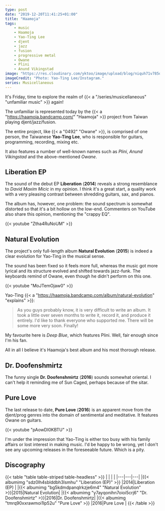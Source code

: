 ```yaml
---
type: post
date: "2019-12-20T11:41:25+01:00"
title: "Haamoja"
tags:
    - music
    - Haamoja
    - Yao-Ting Lee
    - djent
    - jazz
    - fusion
    - progressive metal
    - Owane
    - Plini
    - Anund Vikingstad
image: "https://res.cloudinary.com/yktoo/image/upload/blog/niquh71v785d60csoxj1.jpg"
imageCredit: "Photo: Yao-Ting Lee/Instagram."
series: Musicellaneous
---
```


It's Friday, time to explore the realm of {{< a "/series/musicellaneous" "unfamiliar music" >}} again!

The unfamiliar is represented today by the {{< a "https://haamoja.bandcamp.com/" "Haamoja" >}} project from Taiwan playing djent/jazz/fusion.

<!--more-->

The entire project, like {{< a "0492" "Owane" >}},  is comprised of one person, the Taiwanese **Yao-Ting Lee**, who is responsible for guitars, programming, recording, mixing etc.

It also features a number of well-known names such as *Plini*, *Anund Vikingstad* and the above-mentioned *Owane*.

## Liberation EP

The sound of the debut EP **Liberation** (**2014**) reveals a strong resemblance to *David Maxim Micic* in my opinion. I think it's a great start, a quality work with a very pleasing contrast between shredding guitars, sax, and pianos.

The album has, however, one problem: the sound spectrum is somewhat distorted so that it's a bit hollow on the low-end. Commenters on YouTube also share this opinion, mentioning the "crappy EQ".

{{< youtube "Ztha4RuNoUM" >}}

## Natural Evolution

The project's only full-length album **Natural Evolution** (**2015**) is indeed a clear evolution for Yao-Ting in the musical sense.

The sound has been fixed so it feels more full, whereas the music got more lyrical and its structure evolved and shifted towards jazz-funk. The keyboards remind of Owane, even though he didn't perform on this one.

{{< youtube "MoJTemOjaw0" >}}

Yao-Ting {{< a "https://haamoja.bandcamp.com/album/natural-evolution" "explains" >}}:

> As you guys probably know, it is very difficult to write an album. It took a little over seven months to write it, record it, and produce it entirely. I'd like to thank everyone who supported me. There will be some more very soon. Finally!

My favourite here is *Deep Blue*, which features Plini. Well, fair enough since I'm his fan.

All in all I believe it's Haamoja's best album and his most thorough release.

## Dr. Doofenshmirtz

The funny single **Dr. Doofenshmirtz** (**2016**) sounds somewhat oriental. I can't help it reminding me of Sun Caged, perhaps because of the sitar.

## Pure Love

The last release to date, **Pure Love** (**2016**) is an apparent move from the djent/prog genres into the domain of sentimental and meditative. It features Owane on guitars.

{{< youtube "pAowDI0KBTU" >}}

I'm under the impression that Yao-Ting is either too busy with his family affairs or lost interest in making music. I'd be happy to be wrong, yet I don't see any upcoming releases in the foreseeable future. Which is a pity.

## Discography

{{< table "table table-striped table-headless" >}}
|   |   |   |
|---|---|---|
|{{< albumimg "sdz0lh4sblddbh3lsmhu" "Liberation (EP)" >}}  |2014|Liberation (EP)  |
|{{< albumimg "bg5kdmdpanqlrkzje6m4" "Natural Evolution" >}}|2015|Natural Evolution|
|{{< albumimg "y7ayqonihn7oioi5crj6" "Dr. Doofenshmirtz" >}}|2016|Dr. Doofenshmirtz|
|{{< albumimg "tmrq90xxrawmoi1lp52u" "Pure Love" >}}        |2016|Pure Love        |
{{< /table >}}
